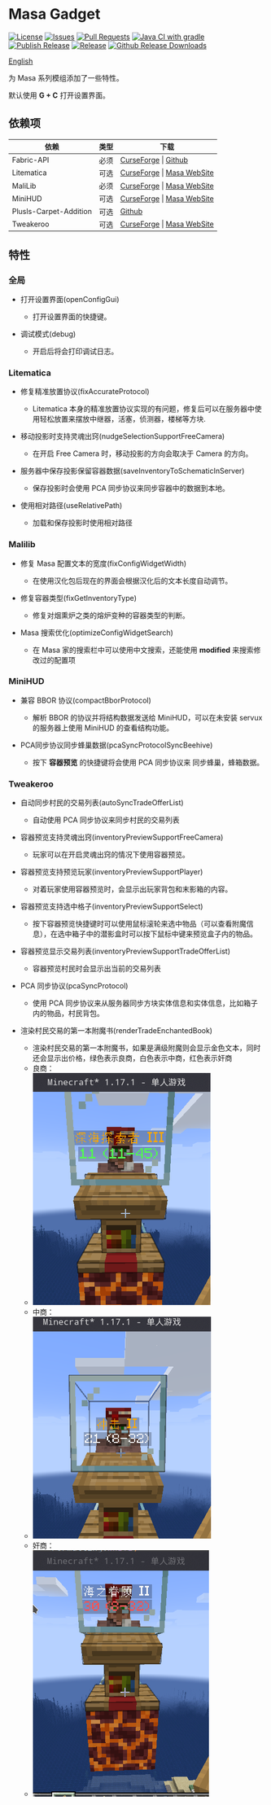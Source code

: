 # Masa Gadget

[![License](https://img.shields.io/github/license/plusls/MasaGadget?style=flat-square)](https://github.com/plusls/MasaGadget/blob/main/LICENSE)
[![Issues](https://img.shields.io/github/issues/plusls/MasaGadget?style=flat-square)](https://github.com/plusls/MasaGadget/issues)
[![Pull Requests](https://img.shields.io/github/issues-pr/plusls/MasaGadget?style=flat-square)](https://github.com/plusls/MasaGadget/pulls)
[![Java CI with gradle](https://img.shields.io/github/workflow/status/plusls/MasaGadget/build?label=Build&style=flat-square)](https://github.com/plusls/MasaGadget/actions/workflows/build.yml)
[![Publish Release](https://img.shields.io/github/workflow/status/plusls/MasaGadget/Publish%20Release?label=Publish%20Release&style=flat-square)](https://github.com/plusls/MasaGadget/actions/workflows/publish.yml)
[![Release](https://img.shields.io/github/v/release/plusls/MasaGadget?include_prereleases&style=flat-square)](https://github.com/plusls/MasaGadget/releases)
[![Github Release Downloads](https://img.shields.io/github/downloads/plusls/MasaGadget/total?label=Github%20Release%20Downloads&style=flat-square)](https://github.com/plusls/MasaGadget/releases)

[English](./README_EN.md)

为 Masa 系列模组添加了一些特性。

默认使用 **G + C** 打开设置界面。

## 依赖项

| 依赖                   | 类型 | 下载                                                                                                                                                |
| ---------------------- | ---- | --------------------------------------------------------------------------------------------------------------------------------------------------- |
| Fabric-API             | 必须 | [CurseForge](https://www.curseforge.com/minecraft/mc-mods/fabric-api) &#124; [Github](https://github.com/FabricMC/fabric)                           |
| Litematica             | 可选 | [CurseForge](https://www.curseforge.com/minecraft/mc-mods/litematica) &#124; [Masa WebSite](https://masa.dy.fi/mcmods/client_mods/?mod=litematica)  |
| MaliLib                | 必须 | [CurseForge](https://www.curseforge.com/minecraft/mc-mods/malilib) &#124; [Masa WebSite](https://masa.dy.fi/mcmods/client_mods/?mod=malilib)        |
| MiniHUD                | 可选 | [CurseForge](https://www.curseforge.com/minecraft/mc-mods/minihud) &#124; [Masa WebSite](https://masa.dy.fi/mcmods/client_mods/?mod=minihud)        |
| Plusls-Carpet-Addition | 可选 | [Github](https://github.com/plusls/plusls-carpet-addition)                                                                                          |
| Tweakeroo              | 可选 | [CurseForge](https://www.curseforge.com/minecraft/mc-mods/tweakeroo) &#124; [Masa WebSite](https://masa.dy.fi/mcmods/client_mods/?mod=tweakeroo)    |

## 特性

### 全局

- 打开设置界面(openConfigGui)

    - 打开设置界面的快捷键。

- 调试模式(debug)

    - 开启后将会打印调试日志。

### Litematica

- 修复精准放置协议(fixAccurateProtocol)

    - Litematica 本身的精准放置协议实现的有问题，修复后可以在服务器中使用轻松放置来摆放中继器，活塞，侦测器，楼梯等方块.

- 移动投影时支持灵魂出窍(nudgeSelectionSupportFreeCamera)

    - 在开启 Free Camera 时，移动投影的方向会取决于 Camera 的方向。

- 服务器中保存投影保留容器数据(saveInventoryToSchematicInServer)

    - 保存投影时会使用 PCA 同步协议来同步容器中的数据到本地。

- 使用相对路径(useRelativePath)

    - 加载和保存投影时使用相对路径

### Malilib

- 修复 Masa 配置文本的宽度(fixConfigWidgetWidth)

    - 在使用汉化包后现在的界面会根据汉化后的文本长度自动调节。

- 修复容器类型(fixGetInventoryType)

    - 修复对烟熏炉之类的熔炉变种的容器类型的判断。

- Masa 搜索优化(optimizeConfigWidgetSearch)

    - 在 Masa 家的搜索栏中可以使用中文搜索，还能使用 **modified** 来搜索修改过的配置项

### MiniHUD

- 兼容 BBOR 协议(compactBborProtocol)

    - 解析 BBOR 的协议并将结构数据发送给 MiniHUD，可以在未安装 servux 的服务器上使用 MiniHUD 的查看结构功能。

- PCA同步协议同步蜂巢数据(pcaSyncProtocolSyncBeehive)

    - 按下 **容器预览** 的快捷键将会使用 PCA 同步协议来 同步蜂巢，蜂箱数据。

### Tweakeroo

- 自动同步村民的交易列表(autoSyncTradeOfferList)

    - 自动使用 PCA 同步协议来同步村民的交易列表

- 容器预览支持灵魂出窍(inventoryPreviewSupportFreeCamera)

    - 玩家可以在开启灵魂出窍的情况下使用容器预览。

- 容器预览支持预览玩家(inventoryPreviewSupportPlayer)

    - 对着玩家使用容器预览时，会显示出玩家背包和末影箱的内容。

- 容器预览支持选中格子(inventoryPreviewSupportSelect)

    - 按下容器预览快捷键时可以使用鼠标滚轮来选中物品（可以查看附魔信息），在选中箱子中的潜影盒时可以按下鼠标中键来预览盒子内的物品。

- 容器预览显示交易列表(inventoryPreviewSupportTradeOfferList)

    - 容器预览村民时会显示出当前的交易列表

- PCA 同步协议(pcaSyncProtocol)

    - 使用 PCA 同步协议来从服务器同步方块实体信息和实体信息，比如箱子内的物品，村民背包。

- 渲染村民交易的第一本附魔书(renderTradeEnchantedBook)

    - 渲染村民交易的第一本附魔书，如果是满级附魔则会显示金色文本，同时还会显示出价格，绿色表示良商，白色表示中商，红色表示奸商
    - 良商：
    - ![good trader](./docs/img/good_trader.png)
    - 中商：
    - ![mid trader](./docs/img/mid_trader.png)
    - 奸商：
    - ![bad trader](./docs/img/bad_trader.png)
